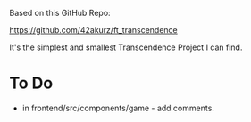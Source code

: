 Based on this GitHub Repo:

https://github.com/42akurz/ft_transcendence

It's the simplest and smallest Transcendence Project I can find. 

# To Do

- in frontend/src/components/game - add comments.
